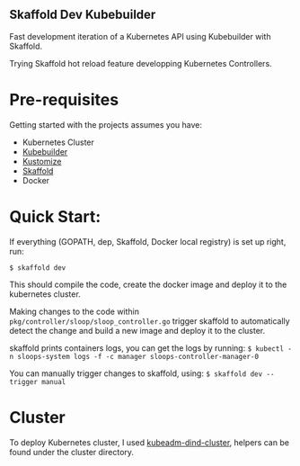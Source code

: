 Skaffold Dev Kubebuilder
------------------------

Fast development iteration of a Kubernetes API using Kubebuilder with Skaffold.

Trying Skaffold hot reload feature developping Kubernetes Controllers.

# Pre-requisites

Getting started with the projects assumes you have:

- Kubernetes Cluster
- [Kubebuilder](https://github.com/kubernetes-sigs/kubebuilder)
- [Kustomize](https://github.com/kubernetes-sigs/kustomize/)
- [Skaffold](https://github.com/GoogleContainerTools/skaffold)
- Docker

# Quick Start:

If everything (GOPATH, dep, Skaffold, Docker local registry) is set up right, run:

`$ skaffold dev`

This should compile the code, create the docker image and deploy it to the kubernetes cluster.

Making changes to the code within `pkg/controller/sloop/sloop_controller.go` trigger skaffold to automatically detect the change and build a new image and deploy it to the cluster.

skaffold prints containers logs, you can get the logs by running:
`$ kubectl -n sloops-system logs -f -c manager sloops-controller-manager-0`

You can manually trigger changes to skaffold, using:
`$ skaffold dev --trigger manual`

# Cluster

To deploy Kubernetes cluster, I used [kubeadm-dind-cluster](https://github.com/kubernetes-sigs/kubeadm-dind-cluster), helpers can be found under the cluster directory.
